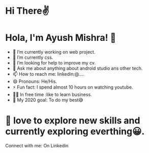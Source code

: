 # Hi There✌
# Hola, I'm Ayush Mishra! 👋

* 🔭 I’m currently working on web project.
* 🌱 I’m currently css.
* 🤔 I’m looking for help to improve my cv.
* 💬 Ask me about anything about android studio ans other tech.
* 📫 How to reach me: linkedin:@....
* 😄 Pronouns: He/His.
* ⚡ Fun fact: I spend almost 10 hours on watching youtube.
* 👨‍💼 In free time :like to learn business.
* 🦾 My 2020 goal: To do my best😅

# 🦅 love to explore new skills and currently exploring everthing😀.

Connect with me: On Linkedin

